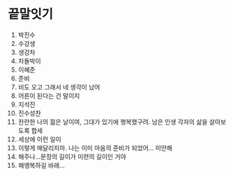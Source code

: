 # 끝말잇기

1. 박진수
2. 수강생
3. 생강차
4. 차돌박이
5. 이혜준
6. 준비
7. 비도 오고 그래서 네 생각이 났어
8. 어른이 된다는 건 말이지
9. 지석진
10. 진수성찬
11. 찬란한 나의 젊은 날이여, 그대가 있기에 행복했구려. 남은 인생 각자의 삶을 살아보도록 합세
12. 세상에 이런 일이
13. 이렇게 매달리지마. 나는 이미 마음의 준비가 되었어...  미안해
14. 해주나...문장의 길이가 미련의 길이인 거야
14. 해앵복하길 바래...
